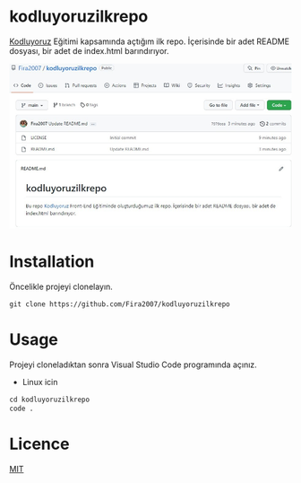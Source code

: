 # kodluyoruzilkrepo
[Kodluyoruz](https://www.kodluyoruz.org/) Eğitimi kapsamında açtığım ilk repo. İçerisinde bir adet README dosyası, bir adet de index.html barındırıyor.

![Github Gorsel](/image.png)
# Installation
Öncelikle projeyi clonelayın.
```
git clone https://github.com/Fira2007/kodluyoruzilkrepo
```

# Usage 
Projeyi cloneladıktan sonra Visual Studio Code programında açınız.

* Linux icin
```
cd kodluyoruzilkrepo
code .
```

# Licence
[MIT](https://choosealicense.com/licenses/mit/)
